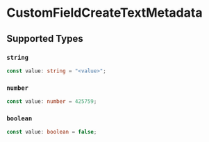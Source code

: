 # CustomFieldCreateTextMetadata


## Supported Types

### `string`

```typescript
const value: string = "<value>";
```

### `number`

```typescript
const value: number = 425759;
```

### `boolean`

```typescript
const value: boolean = false;
```

